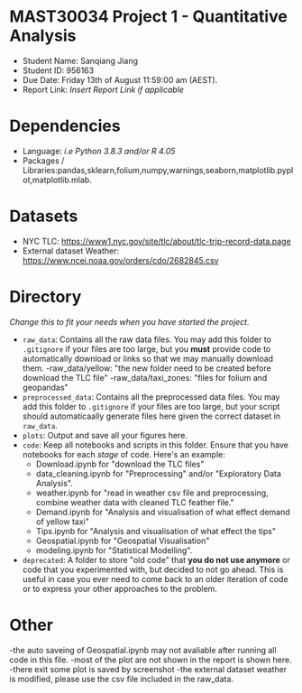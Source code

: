 # MAST30034 Project 1 - Quantitative Analysis
- Student Name: Sanqiang Jiang
- Student ID: 956163
- Due Date: Friday 13th of August 11:59:00 am (AEST).
- Report Link: _Insert Report Link if applicable_

# Dependencies
- Language: _i.e Python 3.8.3 and/or R 4.05_
- Packages / Libraries:pandas,sklearn,folium,numpy,warnings,seaborn,matplotlib.pyplot,matplotlib.mlab.

# Datasets
- NYC TLC: https://www1.nyc.gov/site/tlc/about/tlc-trip-record-data.page
- External dataset Weather: https://www.ncei.noaa.gov/orders/cdo/2682845.csv


# Directory
_Change this to fit your needs when you have started the project._
- `raw_data`: Contains all the raw data files. You may add this folder to `.gitignore` if your files are too large, but you **must** provide code to automatically download or links so that we may manually download them. 
-raw_data/yellow: "the new folder need to be created before download the TLC file"
-raw_data/taxi_zones: "files for folium and geopandas"
- `preprocessed_data`: Contains all the preprocessed data files. You may add this folder to `.gitignore` if your files are too large, but your script should automaticaally generate files here given the correct dataset in `raw_data`.
- `plots`: Output and save all your figures here.
- `code`: Keep all notebooks and scripts in this folder. Ensure that you have notebooks for each _stage_ of code. Here's an example:
    - Download.ipynb for "download the TLC files"
    - data_cleaning.ipynb for "Preprocessing" and/or "Exploratory Data Analysis".
    - weather.ipynb for "read in weather csv file and preprocessing, combine weather data with cleaned TLC feather file."
    - Demand.ipynb for "Analysis and visualisation of what effect demand of yellow taxi"
    - Tips.ipynb for "Analysis and visualisation of what effect the tips"
    - Geospatial.ipynb for "Geospatial Visualisation"
    - modeling.ipynb for "Statistical Modelling".
- `deprecated`: A folder to store "old code" that **you do not use anymore** or code that you experimented with, but decided to not go ahead. This is useful in case you ever need to come back to an older iteration of code or to express your other approaches to the problem.

# Other
-the auto saveing of Geospatial.ipynb may not avaliable after running all code in this file.
-most of the plot are not shown in the report is shown here.
-there exit some plot is saved by screenshot
-the external dataset weather is modified, please use the csv file included in the raw_data.
